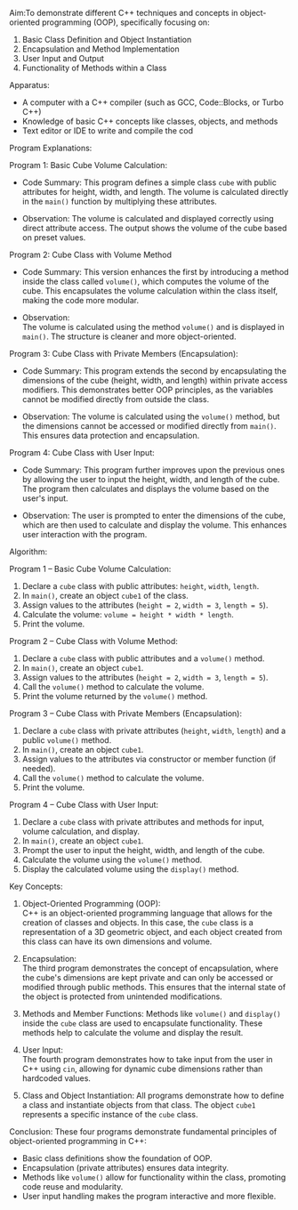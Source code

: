 Aim:To demonstrate different C++ techniques and concepts in object-oriented programming (OOP), specifically focusing on:
1. Basic Class Definition and Object Instantiation
2. Encapsulation and Method Implementation
3. User Input and Output
4. Functionality of Methods within a Class

Apparatus:
- A computer with a C++ compiler (such as GCC, Code::Blocks, or Turbo C++)
- Knowledge of basic C++ concepts like classes, objects, and methods
- Text editor or IDE to write and compile the cod

Program Explanations:

Program 1: Basic Cube Volume Calculation:
- Code Summary:
  This program defines a simple class `cube` with public attributes for height, width, and length. The volume is calculated directly in the `main()` function by multiplying these attributes.

- Observation: 
  The volume is calculated and displayed correctly using direct attribute access. The output shows the volume of the cube based on preset values.

Program 2: Cube Class with Volume Method
- Code Summary:
This version enhances the first by introducing a method inside the class called `volume()`, which computes the volume of the cube. This encapsulates the volume calculation within the class itself, making the code    more modular.

- Observation:  
  The volume is calculated using the method `volume()` and is displayed in `main()`. The structure is cleaner and more object-oriented.

Program 3: Cube Class with Private Members (Encapsulation):

- Code Summary:
  This program extends the second by encapsulating the dimensions of the cube (height, width, and length) within private access modifiers. This demonstrates better OOP principles, as the variables cannot be modified  directly from outside the class.

- Observation:
  The volume is calculated using the `volume()` method, but the dimensions cannot be accessed or modified directly from `main()`. This ensures data protection and encapsulation.

Program 4: Cube Class with User Input:

- Code Summary: 
  This program further improves upon the previous ones by allowing the user to input the height, width, and length of the cube. The program then calculates and displays the volume based on the user's input.

- Observation:
  The user is prompted to enter the dimensions of the cube, which are then used to calculate and display the volume. This enhances user interaction with the program.

Algorithm: 

Program 1 – Basic Cube Volume Calculation:
1. Declare a `cube` class with public attributes: `height`, `width`, `length`.
2. In `main()`, create an object `cube1` of the class.
3. Assign values to the attributes (`height = 2`, `width = 3`, `length = 5`).
4. Calculate the volume: `volume = height * width * length`.
5. Print the volume.

Program 2 – Cube Class with Volume Method:
1. Declare a `cube` class with public attributes and a `volume()` method.
2. In `main()`, create an object `cube1`.
3. Assign values to the attributes (`height = 2`, `width = 3`, `length = 5`).
4. Call the `volume()` method to calculate the volume.
5. Print the volume returned by the `volume()` method.

Program 3 – Cube Class with Private Members (Encapsulation):
1. Declare a `cube` class with private attributes (`height`, `width`, `length`) and a public `volume()` method.
2. In `main()`, create an object `cube1`.
3. Assign values to the attributes via constructor or member function (if needed).
4. Call the `volume()` method to calculate the volume.
5. Print the volume.

Program 4 – Cube Class with User Input:
1. Declare a `cube` class with private attributes and methods for input, volume calculation, and display.
2. In `main()`, create an object `cube1`.
3. Prompt the user to input the height, width, and length of the cube.
4. Calculate the volume using the `volume()` method.
5. Display the calculated volume using the `display()` method.


Key Concepts:

1. Object-Oriented Programming (OOP):  
   C++ is an object-oriented programming language that allows for the creation of classes and objects. In this case, the `cube` class is a representation of a 3D geometric object, and each object created from this class can have its own dimensions and volume.

2. Encapsulation:  
   The third program demonstrates the concept of encapsulation, where the cube's dimensions are kept private and can only be accessed or modified through public methods. This ensures that the internal state of the object is protected from unintended modifications.

3. Methods and Member Functions:
   Methods like `volume()` and `display()` inside the `cube` class are used to encapsulate functionality. These methods help to calculate the volume and display the result.

4. User Input:  
   The fourth program demonstrates how to take input from the user in C++ using `cin`, allowing for dynamic cube dimensions rather than hardcoded values.

5. Class and Object Instantiation: 
   All programs demonstrate how to define a class and instantiate objects from that class. The object `cube1` represents a specific instance of the `cube` class.

Conclusion:
These four programs demonstrate fundamental principles of object-oriented programming in C++:
- Basic class definitions show the foundation of OOP.
- Encapsulation (private attributes) ensures data integrity.
- Methods like `volume()` allow for functionality within the class, promoting code reuse and modularity.
- User input handling makes the program interactive and more flexible.
